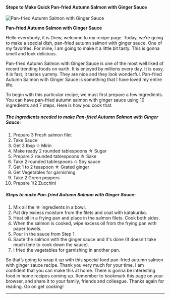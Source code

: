             

#### Steps to Make Quick Pan-fried Autumn Salmon with Ginger Sauce

![Pan-fried Autumn Salmon with Ginger Sauce](https://img-global.cpcdn.com/recipes/4791431295139840/751x532cq70/pan-fried-autumn-salmon-with-ginger-sauce-recipe-main-photo.jpg)

**Pan-fried Autumn Salmon with Ginger Sauce**

Hello everybody, it is Drew, welcome to my recipe page. Today, we’re going to make a special dish, pan-fried autumn salmon with ginger sauce. One of my favorites. For mine, I am going to make it a little bit tasty. This is gonna smell and look delicious.

Pan-fried Autumn Salmon with Ginger Sauce is one of the most well liked of recent trending foods on earth. It is enjoyed by millions every day. It is easy, it is fast, it tastes yummy. They are nice and they look wonderful. Pan-fried Autumn Salmon with Ginger Sauce is something that I have loved my entire life.

To begin with this particular recipe, we must first prepare a few ingredients. You can have pan-fried autumn salmon with ginger sauce using 10 ingredients and 7 steps. Here is how you cook that.

##### The ingredients needed to make Pan-fried Autumn Salmon with Ginger Sauce:

1.  Prepare 3 Fresh salmon filet
2.  Take Sauce
3.  Get 3 tbsp ✩ Mirin
4.  Make ready 2 rounded tablespoons ☆ Sugar
5.  Prepare 2 rounded tablespoons ☆ Sake
6.  Take 2 rounded tablespoons ✩ Soy sauce
7.  Get 1 to 2 teaspoon ☆ Grated ginger
8.  Get Vegetables for garnishing
9.  Take 2 Green peppers
10.  Prepare 1/2 Zucchini

##### Steps to make Pan-fried Autumn Salmon with Ginger Sauce:

1.  Mix all the ☆ ingredients in a bowl.
2.  Pat dry excess moisture from the filets and coat with katakuriko.
3.  Heat oil in a frying pan and place in the salmon filets. Cook both sides.
4.  When the salmon is cooked, wipe excess oil from the frying pan with paper towels.
5.  Pour in the sauce from Step 1.
6.  Sauté the salmon with the ginger sauce and it's done (It doesn't take much time to cook down the sauce).
7.  I fried the vegetables for garnishing in another pan.

So that’s going to wrap it up with this special food pan-fried autumn salmon with ginger sauce recipe. Thank you very much for your time. I am confident that you can make this at home. There is gonna be interesting food in home recipes coming up. Remember to bookmark this page on your browser, and share it to your family, friends and colleague. Thanks again for reading. Go on get cooking!

* * *